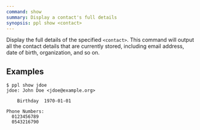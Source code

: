 ```yaml
---
command: show
summary: Display a contact's full details
synopsis: ppl show <contact>
---
```


Display the full details of the specified `<contact>`. This command will output
all the contact details that are currently stored, including email address, date
of birth, organization, and so on.

## Examples

    $ ppl show jdoe
    jdoe: John Doe <jdoe@example.org>

        Birthday  1970-01-01

    Phone Numbers:
      0123456789
      0543216790


